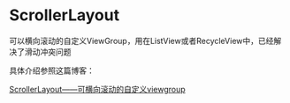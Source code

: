# ScrollerLayout

可以横向滚动的自定义ViewGroup，用在ListView或者RecycleView中，已经解决了滑动冲突问题

具体介绍参照这篇博客：

[ScrollerLayout——可横向滚动的自定义viewgroup](http://blog.csdn.net/android_study_ok/article/details/51351736)
